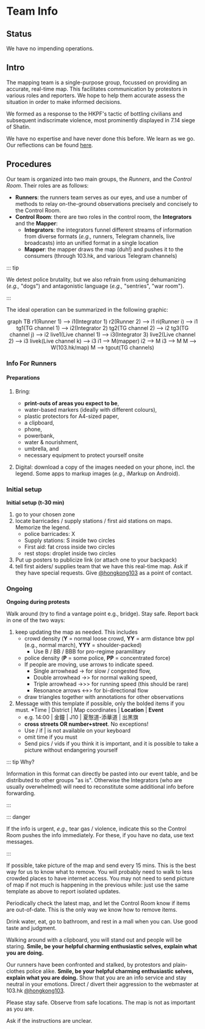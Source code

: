 # Team Info

## Status

We have no impending operations.

<!-- 721 -->

<!-- ![](/image/map/721SouthornTamar-zoned.jpg) -->

<!-- <Foldable> -->

<!-- |   |       C       |       A       |       B       |        D         |
|:-:|:-------------:|:-------------:|:-------------:|:----------------:|
| 1 | to 9 pm (val) | to 7 pm (rig) | all-day (SCm) |  to 10 p (f_r)   |
| 2 |      --       | to 6:30 (ken) | all-day (R_o) |  all-day (e_n)   |
| 3 |      --       |      --       |      --       | until 9 pm (hh2) | -->



<!-- 
| 區域 | 狀態 |   |
|:----:|:----:|---|
|  C1  | off  |   |
|  A1  | off  |   |
|  A2  | off  |   |
|  B1  | off  |   |
|  B2  | off  |   |
|  D1  | off  |   |
|  D2  | off  |   |
|  D3  | off  |   |
-->

<!-- </Foldable> -->

## Intro

<!-- <Foldable> -->

The mapping team is a single-purpose group, focussed on providing an accurate, real-time map.  This facilitates communication by protestors in various roles and reporters.  We hope to help them accurate assess the situation in order to make informed decisions.

We formed as a response to the HKPF's tactic of bottling civilians and subsequent indiscrimate violence, most prominently displayed in 7.14 siege of Shatin.

We have no expertise and have never done this before.  We learn as we go.  Our reflections can be found [here](../refl/).

<!-- 

基本運作流程 (以下用612大概兩點半左右嘅情況做例子):

1. 現場各位觀察者 先在 紙張空白地圖 上面 mark 低自己區域嘅人流部署

![annotated map](/image/map/721-map-blank-full.png)

2. 現場各位觀察者 行去上到網嘅地方,影低手上的地圖 send上 tg group

![annotated map](/image/map/612-1430-map-scribble.png)

1. 小編根據現場觀察者嘅資料,同埋其他哨兵channel, 整合為一張地圖

![full map](/image/map/612-1430-map-zh.png)

4. 小編 up 到 103.hk/map
5. 大概每15分鐘重複一次 -->

<!-- </Foldable> -->

## Procedures

<!-- 有啲人面對面比較容易講,同埋可以分發文具同埋空白地圖。希望可以係 星期六 或 星期日早上,聚一聚講解當日流程。

I hope to be able to meet all of you to distribute printed maps and stationary for you, and explain some of the following in person.

I hope to order some embroidered caps and T-shirts for you, so you can more easily get help to do what you do.  They will not arrive this weekend. -->

Our team is organized into two main groups, the *Runners*, and the *Control Room*.  Their roles are as follows:

* **Runners**: the runners team serves as our eyes, and use a number of methods to relay on-the-ground observations precisely and concisely to the Control Room.
* **Control Room**: there are two roles in the control room, the **Integrators** and the **Mapper**:
  * **Integrators**: the integrators funnel different streams of information from diverse formats (*e.g.,* runners, Telegram channels, live broadcasts) into an unified format in a single location
  * **Mapper**: the mapper draws the map (duh!) and pushes it to the consumers (through 103.hk, and various Telegram channels)

::: tip 

We detest police brutality, but we also refrain from using dehumanizing (*e.g.,* "dogs") and antagonistic language (*e.g.,* "sentries", "war room").

:::

The ideal operation can be summarized in the following graphic:

<center>

<mermaid>
graph TB
    r1(Runner 1) --> i1(Integrator 1)
    r2(Runner 2) --> i1
    ri(Runner i) --> i1
    tg1(TG channel 1) --> i2(Integrator 2)
    tg2(TG channel 2) --> i2
    tg3(TG channel j) --> i2
    live1(Live channel 1) --> i3(Integrator 3)
    live2(Live channel 2) --> i3
    livek(Live channel k) --> i3
    i1 --> M(mapper)
    i2 --> M
    i3 --> M
    M --> W(103.hk/map)
    M --> tgout(TG channels)
</mermaid>

</center>

### Info For Runners

#### Preparations

1. Bring:
    * **print-outs of areas you expect to be**,
    * water-based markers (ideally with different colours),
    * plastic protectors for A4-sized paper,
    * a clipboard,
    * phone,
    * powerbank, 
    * water & nourishment, 
    * umbrella, and 
    * necessary equipment to protect yourself onsite

2. Digital: download a copy of the images needed on your phone, incl. the legend.  Some apps to markup images (*e.g.,* iMarkup on Android).

### Initial setup

**Initial setup (t-30 min)**
1. go to your chosen zone
   <!-- * If you are in zones C (Central) or A (Admiralty), stay in your zone.  There is expected to be police blockages preventing passage from Wan Chai to Admiralty. -->
2. locate barricades / supply stations / first aid stations on maps.  Memorize the legend.
   * police barricades: X
   * Supply stations: S inside two circles
   * First aid: fat cross inside two circles
   * rest stops: droplet inside two circles
3. Put up posters to publicize link (or attach one to your backpack)
4. tell first aiders/ supplies team that we have this real-time map.  Ask if they have special requests.  Give [@hongkong103](https://t.me/hongkong103) as a point of contact.

### Ongoing

**Ongoing during protests** 

Walk around (try to find a vantage point e.g., bridge).  Stay safe.  Report back in one of the two ways:

1. keep updating the map as needed.  This includes
   * crowd density (**Y** = normal loose crowd, **YY** = arm distance btw ppl (e.g., normal march), **YYY** = shoulder-packed)
     * Use B / BB / BBB for pro-regime paramilitary
   * police density (**P** = some police, **PP** = concentrated force)
   * If people are moving, use arrows to indicate speed.  
     * Single arrowhead -> for slow / congested flow,
     * Double arrowhead ->> for normal walking speed,
     * Triple arrowhead ->>> for running speed (this should be rare)
     * Resonance arrows <->> for bi-directional flow
   * draw triangles together with annotations for other observations
2. Message with this template if possible, only the bolded items if you must.
   *Time | District | Map coordinates | **Location** | **Event**
   * e.g. 14:00 | 金鐘 | J10 | 夏慤道-添華道 | 出黑旗
   * **cross streets OR number+street**.  No exceptions!
   * Use / if | is not available on your keyboard
   * omit time if you must
   * Send pics / vids if you think it is important, and it is possible to take a picture without endangering yourself

::: tip Why?

Information in this format can directly be pasted into our event table, and be distributed to other groups "as is".  Otherwise the Integrators (who are usually overwhelmed) will need to reconstitute some additional info before forwarding.

:::

::: danger

If the info is urgent, *e.g.,* tear gas / violence, indicate this so the Control Room pushes the info immediately.  For these, if you have no data, use text messages.

:::

If possible, take picture of the map and send every 15 mins.  This is the best way for us to know what to remove.  You will probably need to walk to less crowded places to have internet access.  You may not need to send picture of map if not much is happening in the previous while: just use the same template as above to report isolated updates.

Periodically check the latest map, and let the Control Room know if items are out-of-date.  This is the only way we know how to remove items.

Drink water, eat, go to bathroom, and rest in a mall when you can.  Use good taste and judgment.

<!-- You may be able to recruit temporary replacements on-site, when you need to take break, or when you need to go but this will leave an empty zone. -->

Walking around with a clipboard, you will stand out and people will be staring.  **Smile, be your helpful charming enthusiastic selves, explain what you are doing.**  

Our runners have been confronted and stalked, by protestors and plain-clothes police alike.  **Smile, be your helpful charming enthusiastic selves, explain what you are doing.**  Show that you are an info service and stay neutral in your emotions.  Direct / divert their aggression to the webmaster at 103.hk [@hongkong103](https://t.me/hongkong103).

Please stay safe.  Observe from safe locations.  The map is not as important as you are.

Ask if the instructions are unclear.

<!-- ## 通信層面

We will communicate mostly through the closed telegram group.  From there you have my phone number for urgent text/calls. -->

<!-- ## 負責區域

I propose we (you) pick a zone for patrolling.  I further propose, when possible, we have a "floater".  Please coordinate yourselves in the group.
 -->
<!-- 

## 傳遞資訊

You can relay information back in one of three ways:

1. **take a picture of your annotated map**.  Most useful, esp if irregular shapes are involved (e.g., crowd)
2. **Send a message**.  When things are calm, and you only need to update minor details (e.g., crowd density).  Please note 
   1. the event,
   2. the locality (street/ building) as well as 
   3. the grid coordinates.  A complete example: "About 10 ppl moving up to the side of Bank of America, P30").
3. **Send a message (as above), with a picture/video**.  This is useful for rapid, important developments (clashes, barricades, tear gas) that *cannot* wait for the 15 min updates. -->